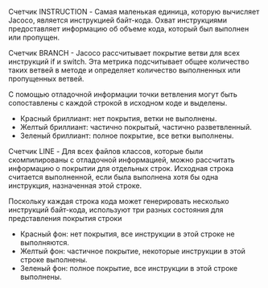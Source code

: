 Счетчик INSTRUCTION - Самая маленькая единица, которую вычисляет Jacoco, является инструкцией байт-кода. 
Охват инструкциями предоставляет информацию об объеме кода, который был выполнен или пропущен. 

Счетчик BRANCH - Jacoco рассчитывает покрытие ветви для всех инструкций if и switch. Эта метрика подсчитывает общее количество таких ветвей в методе и определяет количество выполненных или пропущенных ветвей.

С помощью отладочной информации точки ветвления могут быть сопоставлены с каждой строкой в ​​исходном коде и выделены.
* Красный бриллиант: нет покрытия, ветки не выполнены.
* Желтый бриллиант: частично покрытый, частично разветвленный.
* Зеленый бриллиант: полное покрытие, все ветки выполнены.


Счетчик LINE - Для всех файлов классов, которые были скомпилированы с отладочной информацией, можно рассчитать информацию о покрытии для отдельных строк. Исходная строка считается выполненной, если была выполнена хотя бы одна инструкция, назначенная этой строке.

Поскольку каждая строка кода может генерировать несколько инструкций байт-кода, используют три разных состояния для представления покрытия строки
* Красный фон: нет покрытия, все инструкции в этой строке не выполняются.
* Желтый фон: частичное покрытие, некоторые инструкции в этой строке выполнены.
* Зеленый фон: полное покрытие, все инструкции в этой строке выполнены.